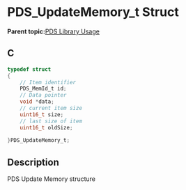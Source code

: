 # PDS\_UpdateMemory\_t Struct

**Parent topic:**[PDS Library Usage](GUID-A7B0958C-E476-48EA-9C30-DA83508CC577.md)

## C

```c
typedef struct
{
    // Item identifier
    PDS_MemId_t id;
    // Data pointer
    void *data;
    // current item size
    uint16_t size;
    // last size of item
    uint16_t oldSize;
    
}PDS_UpdateMemory_t;

```

## Description

PDS Update Memory structure

